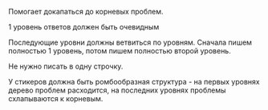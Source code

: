 Помогает докапаться до корневых проблем.

1 уровень ответов должен быть очевидным

Последующие уровни должны ветвиться по уровням. Сначала пишем полностью 1 уровень, потом пишем полностью второй уровень.

Не нужно писать в одну строчку.

У стикеров должна быть ромбообразная структура - на первых уровнях дерево проблем расходится, на последних уровнях проблемы схлапываются к корневым. 